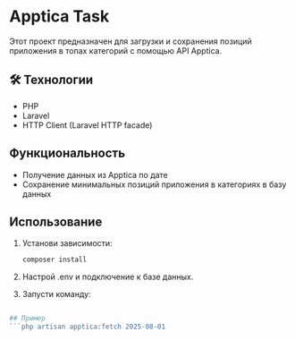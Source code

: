 # Apptica Task

Этот проект предназначен для загрузки и сохранения позиций приложения в топах категорий с помощью API Apptica.

## 🛠 Технологии

- PHP
- Laravel
- HTTP Client (Laravel HTTP facade)

## Функциональность

- Получение данных из Apptica по дате
- Сохранение минимальных позиций приложения в категориях в базу данных

## Использование

1. Установи зависимости:
   ```bash
   composer install

2. Настрой .env и подключение к базе данных.

3. Запусти команду:

```php artisan apptica:fetch {date}

## Пример
```php artisan apptica:fetch 2025-08-01